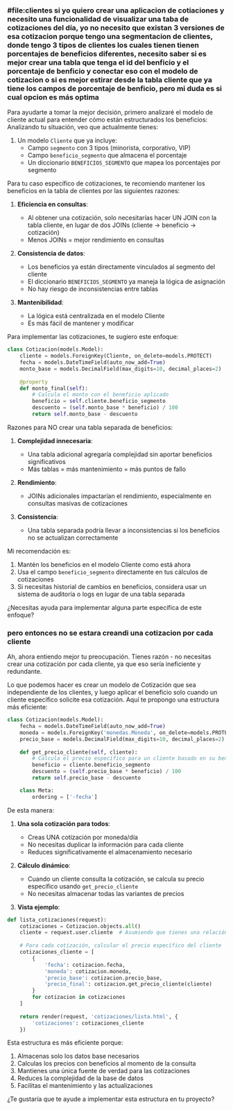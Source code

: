 ### #file:clientes  si yo quiero crear una aplicacion de cotiaciones y necesito una funcionalidad de visualizar una taba de cotizaciones del día, yo no necesito que existan 3 versiones de esa cotizacion porque tengo una segmentacion de clientes, donde tengo 3 tipos de clientes los cuales tienen tienen porcentajes de beneficios diferentes, necesito saber si es mejor crear una tabla que tenga el id del benficio y el porcentaje de benficio y conectar eso con el modelo de cotizacion o si es mejor estirar desde la tabla cliente que ya tiene los campos de porcentaje de benficio, pero mi duda es si cual opcion es más optima 

Para ayudarte a tomar la mejor decisión, primero analizaré el modelo de cliente actual para entender cómo están estructurados los beneficios: Analizando tu situación, veo que actualmente tienes:

1. Un modelo `Cliente` que ya incluye:
   - Campo `segmento` con 3 tipos (minorista, corporativo, VIP)
   - Campo `beneficio_segmento` que almacena el porcentaje
   - Un diccionario `BENEFICIOS_SEGMENTO` que mapea los porcentajes por segmento

Para tu caso específico de cotizaciones, te recomiendo mantener los beneficios en la tabla de clientes por las siguientes razones:

1. **Eficiencia en consultas**:
   - Al obtener una cotización, solo necesitarías hacer UN JOIN con la tabla cliente, en lugar de dos JOINs (cliente -> beneficio -> cotización)
   - Menos JOINs = mejor rendimiento en consultas

2. **Consistencia de datos**:
   - Los beneficios ya están directamente vinculados al segmento del cliente
   - El diccionario `BENEFICIOS_SEGMENTO` ya maneja la lógica de asignación
   - No hay riesgo de inconsistencias entre tablas

3. **Mantenibilidad**:
   - La lógica está centralizada en el modelo Cliente
   - Es más fácil de mantener y modificar

Para implementar las cotizaciones, te sugiero este enfoque:

```python
class Cotizacion(models.Model):
    cliente = models.ForeignKey(Cliente, on_delete=models.PROTECT)
    fecha = models.DateTimeField(auto_now_add=True)
    monto_base = models.DecimalField(max_digits=10, decimal_places=2)
    
    @property
    def monto_final(self):
        # Calcula el monto con el beneficio aplicado
        beneficio = self.cliente.beneficio_segmento
        descuento = (self.monto_base * beneficio) / 100
        return self.monto_base - descuento
```

Razones para NO crear una tabla separada de beneficios:

1. **Complejidad innecesaria**: 
   - Una tabla adicional agregaría complejidad sin aportar beneficios significativos
   - Más tablas = más mantenimiento = más puntos de fallo

2. **Rendimiento**:
   - JOINs adicionales impactarían el rendimiento, especialmente en consultas masivas de cotizaciones

3. **Consistencia**:
   - Una tabla separada podría llevar a inconsistencias si los beneficios no se actualizan correctamente

Mi recomendación es:
1. Mantén los beneficios en el modelo Cliente como está ahora
2. Usa el campo `beneficio_segmento` directamente en tus cálculos de cotizaciones
3. Si necesitas historial de cambios en beneficios, considera usar un sistema de auditoría o logs en lugar de una tabla separada

¿Necesitas ayuda para implementar alguna parte específica de este enfoque?

### pero entonces no se estara creandi una cotizacion por cada cliente 
Ah, ahora entiendo mejor tu preocupación. Tienes razón - no necesitas crear una cotización por cada cliente, ya que eso sería ineficiente y redundante. 

Lo que podemos hacer es crear un modelo de Cotización que sea independiente de los clientes, y luego aplicar el beneficio solo cuando un cliente específico solicite esa cotización. Aquí te propongo una estructura más eficiente:

```python
class Cotizacion(models.Model):
    fecha = models.DateTimeField(auto_now_add=True)
    moneda = models.ForeignKey('monedas.Moneda', on_delete=models.PROTECT)
    precio_base = models.DecimalField(max_digits=10, decimal_places=2)
    
    def get_precio_cliente(self, cliente):
        # Calcula el precio específico para un cliente basado en su beneficio
        beneficio = cliente.beneficio_segmento
        descuento = (self.precio_base * beneficio) / 100
        return self.precio_base - descuento

    class Meta:
        ordering = ['-fecha']
```

De esta manera:

1. **Una sola cotización para todos**:
   - Creas UNA cotización por moneda/día
   - No necesitas duplicar la información para cada cliente
   - Reduces significativamente el almacenamiento necesario

2. **Cálculo dinámico**:
   - Cuando un cliente consulta la cotización, se calcula su precio específico usando `get_precio_cliente`
   - No necesitas almacenar todas las variantes de precios

3. **Vista ejemplo**:
```python
def lista_cotizaciones(request):
    cotizaciones = Cotizacion.objects.all()
    cliente = request.user.cliente  # Asumiendo que tienes una relación usuario-cliente
    
    # Para cada cotización, calcular el precio específico del cliente
    cotizaciones_cliente = [
        {
            'fecha': cotizacion.fecha,
            'moneda': cotizacion.moneda,
            'precio_base': cotizacion.precio_base,
            'precio_final': cotizacion.get_precio_cliente(cliente)
        }
        for cotizacion in cotizaciones
    ]
    
    return render(request, 'cotizaciones/lista.html', {
        'cotizaciones': cotizaciones_cliente
    })
```

Esta estructura es más eficiente porque:
1. Almacenas solo los datos base necesarios
2. Calculas los precios con beneficios al momento de la consulta
3. Mantienes una única fuente de verdad para las cotizaciones
4. Reduces la complejidad de la base de datos
5. Facilitas el mantenimiento y las actualizaciones

¿Te gustaría que te ayude a implementar esta estructura en tu proyecto?